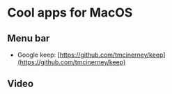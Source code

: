 # Cool apps for MacOS

## Menu bar
- Google keep: [https://github.com/tmcinerney/keep](https://github.com/tmcinerney/keep)

## Video
